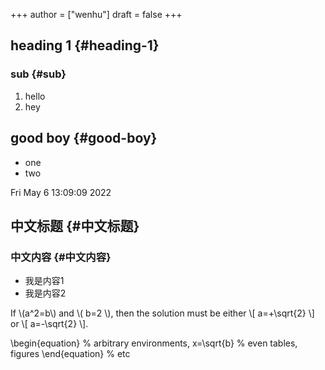 +++
author = ["wenhu"]
draft = false
+++

## heading 1 {#heading-1}


### sub {#sub}

1.  hello
2.  hey


## good boy {#good-boy}

-   one
-   two

Fri May  6 13:09:09 2022


## 中文标题 {#中文标题}


### 中文内容 {#中文内容}

-   我是内容1
-   我是内容2

If \\(a^2=b\\) and \\( b=2 \\), then the solution must be
either \\[ a=+\sqrt{2} \\] or \\[ a=-\sqrt{2} \\].

\begin{equation}                        % arbitrary environments,
x=\sqrt{b}                              % even tables, figures
\end{equation}                          % etc

